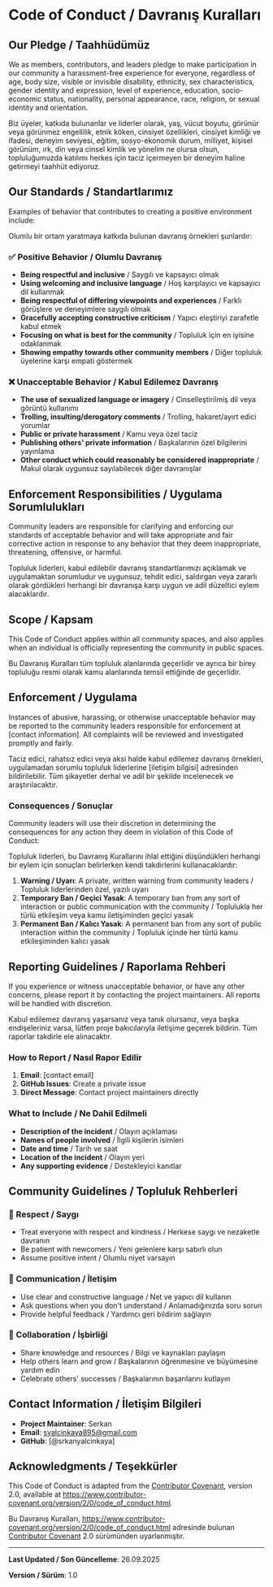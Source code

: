 # Code of Conduct / Davranış Kuralları

## Our Pledge / Taahhüdümüz

We as members, contributors, and leaders pledge to make participation in our community a harassment-free experience for everyone, regardless of age, body size, visible or invisible disability, ethnicity, sex characteristics, gender identity and expression, level of experience, education, socio-economic status, nationality, personal appearance, race, religion, or sexual identity and orientation.

Biz üyeler, katkıda bulunanlar ve liderler olarak, yaş, vücut boyutu, görünür veya görünmez engellilik, etnik köken, cinsiyet özellikleri, cinsiyet kimliği ve ifadesi, deneyim seviyesi, eğitim, sosyo-ekonomik durum, milliyet, kişisel görünüm, ırk, din veya cinsel kimlik ve yönelim ne olursa olsun, topluluğumuzda katılımı herkes için taciz içermeyen bir deneyim haline getirmeyi taahhüt ediyoruz.

## Our Standards / Standartlarımız

Examples of behavior that contributes to creating a positive environment include:

Olumlu bir ortam yaratmaya katkıda bulunan davranış örnekleri şunlardır:

### ✅ Positive Behavior / Olumlu Davranış

- **Being respectful and inclusive** / Saygılı ve kapsayıcı olmak
- **Using welcoming and inclusive language** / Hoş karşılayıcı ve kapsayıcı dil kullanmak
- **Being respectful of differing viewpoints and experiences** / Farklı görüşlere ve deneyimlere saygılı olmak
- **Gracefully accepting constructive criticism** / Yapıcı eleştiriyi zarafetle kabul etmek
- **Focusing on what is best for the community** / Topluluk için en iyisine odaklanmak
- **Showing empathy towards other community members** / Diğer topluluk üyelerine karşı empati göstermek

### ❌ Unacceptable Behavior / Kabul Edilemez Davranış

- **The use of sexualized language or imagery** / Cinselleştirilmiş dil veya görüntü kullanımı
- **Trolling, insulting/derogatory comments** / Trolling, hakaret/ayırt edici yorumlar
- **Public or private harassment** / Kamu veya özel taciz
- **Publishing others' private information** / Başkalarının özel bilgilerini yayınlama
- **Other conduct which could reasonably be considered inappropriate** / Makul olarak uygunsuz sayılabilecek diğer davranışlar

## Enforcement Responsibilities / Uygulama Sorumlulukları

Community leaders are responsible for clarifying and enforcing our standards of acceptable behavior and will take appropriate and fair corrective action in response to any behavior that they deem inappropriate, threatening, offensive, or harmful.

Topluluk liderleri, kabul edilebilir davranış standartlarımızı açıklamak ve uygulamaktan sorumludur ve uygunsuz, tehdit edici, saldırgan veya zararlı olarak gördükleri herhangi bir davranışa karşı uygun ve adil düzeltici eylem alacaklardır.

## Scope / Kapsam

This Code of Conduct applies within all community spaces, and also applies when an individual is officially representing the community in public spaces.

Bu Davranış Kuralları tüm topluluk alanlarında geçerlidir ve ayrıca bir birey topluluğu resmi olarak kamu alanlarında temsil ettiğinde de geçerlidir.

## Enforcement / Uygulama

Instances of abusive, harassing, or otherwise unacceptable behavior may be reported to the community leaders responsible for enforcement at [contact information]. All complaints will be reviewed and investigated promptly and fairly.

Taciz edici, rahatsız edici veya aksi halde kabul edilemez davranış örnekleri, uygulamadan sorumlu topluluk liderlerine [iletişim bilgisi] adresinden bildirilebilir. Tüm şikayetler derhal ve adil bir şekilde incelenecek ve araştırılacaktır.

### Consequences / Sonuçlar

Community leaders will use their discretion in determining the consequences for any action they deem in violation of this Code of Conduct:

Topluluk liderleri, bu Davranış Kurallarını ihlal ettiğini düşündükleri herhangi bir eylem için sonuçları belirlerken kendi takdirlerini kullanacaklardır:

1. **Warning / Uyarı**: A private, written warning from community leaders / Topluluk liderlerinden özel, yazılı uyarı
2. **Temporary Ban / Geçici Yasak**: A temporary ban from any sort of interaction or public communication with the community / Toplulukla her türlü etkileşim veya kamu iletişiminden geçici yasak
3. **Permanent Ban / Kalıcı Yasak**: A permanent ban from any sort of public interaction within the community / Topluluk içinde her türlü kamu etkileşiminden kalıcı yasak

## Reporting Guidelines / Raporlama Rehberi

If you experience or witness unacceptable behavior, or have any other concerns, please report it by contacting the project maintainers. All reports will be handled with discretion.

Kabul edilemez davranış yaşarsanız veya tanık olursanız, veya başka endişeleriniz varsa, lütfen proje bakıcılarıyla iletişime geçerek bildirin. Tüm raporlar takdirle ele alınacaktır.

### How to Report / Nasıl Rapor Edilir

1. **Email**: [contact email]
2. **GitHub Issues**: Create a private issue
3. **Direct Message**: Contact project maintainers directly

### What to Include / Ne Dahil Edilmeli

- **Description of the incident** / Olayın açıklaması
- **Names of people involved** / İlgili kişilerin isimleri
- **Date and time** / Tarih ve saat
- **Location of the incident** / Olayın yeri
- **Any supporting evidence** / Destekleyici kanıtlar

## Community Guidelines / Topluluk Rehberleri

### 🤝 Respect / Saygı
- Treat everyone with respect and kindness / Herkese saygı ve nezaketle davranın
- Be patient with newcomers / Yeni gelenlere karşı sabırlı olun
- Assume positive intent / Olumlu niyet varsayın

### 💬 Communication / İletişim
- Use clear and constructive language / Net ve yapıcı dil kullanın
- Ask questions when you don't understand / Anlamadığınızda soru sorun
- Provide helpful feedback / Yardımcı geri bildirim sağlayın

### 🚀 Collaboration / İşbirliği
- Share knowledge and resources / Bilgi ve kaynakları paylaşın
- Help others learn and grow / Başkalarının öğrenmesine ve büyümesine yardım edin
- Celebrate others' successes / Başkalarının başarılarını kutlayın

## Contact Information / İletişim Bilgileri

- **Project Maintainer**: Serkan
- **Email**: syalcinkaya895@gmail.com
- **GitHub**: [@srkanyalcinkaya]

## Acknowledgments / Teşekkürler

This Code of Conduct is adapted from the [Contributor Covenant](https://www.contributor-covenant.org), version 2.0, available at https://www.contributor-covenant.org/version/2/0/code_of_conduct.html.

Bu Davranış Kuralları, https://www.contributor-covenant.org/version/2/0/code_of_conduct.html adresinde bulunan [Contributor Covenant](https://www.contributor-covenant.org) 2.0 sürümünden uyarlanmıştır.

---

**Last Updated / Son Güncelleme**: 26.09.2025

**Version / Sürüm**: 1.0    
